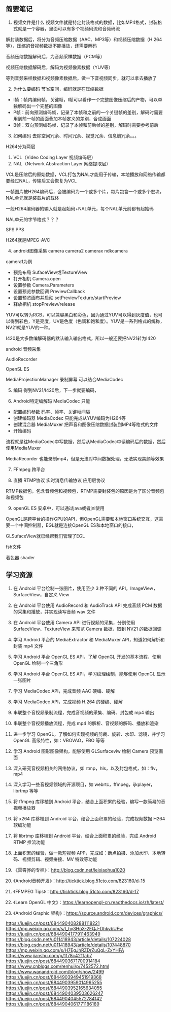 ## 简要笔记
1. 视频文件是什么
视频文件就是特定封装格式的数据，比如MP4格式，封装格式就是一个容器，里面可以有多个视频码流和音频码流

解封装数据后，将分为音频压缩数据（AAC、MP3等）和视频压缩数据（H.264等），压缩的音视频数据不能播放，还需要解码

音频压缩数据解码后，为音频采样数据（PCM等）

视频压缩数据解码后，解码为视频像素数据（YUV等）

等到音频采样数据和视频像素数据后，做一下音视频同步，就可以拿去播放了

2. 为什么要编码
节省空间，编码就是在压缩数据

* I帧：帧内编码帧，关键帧，I帧可以看作一个完整图像压缩后的产物，可以单独解码出一个完整的图像
* P帧：前向预测编码帧，记录了本帧和之前的一个关键帧的差别，解码时需要用到前一帧的画面叠加本帧定义的差别，合成画面
* B帧：双向预测编码帧，记录了本帧和前后帧的差别，解码时需要参考前后

3. 如何编码
去除空间冗余、时间冗余、视觉冗余、信息熵冗余。。。

H264分为两层
1. VCL（Video Coding Layer 视频编码层）
2. NAL（Network Abstraction Layer 网络提取层）

VCL是压缩后的原始数据，VCL打包为NAL才能用于传输，本地播放和网络传输都要经过NAL，传输后又会恢复为VCL

一帧图片被H264编码后，会被编码为一个或多个片，每片包含一个或多个宏块，NAL单元就是装载片的载体

一般H264编码器的输入就是起始码+NAL单元，每个NAL单元前都有起始码

NAL单元的字节格式？？？

SPS
PPS

H264就是MPEG-AVC


4. android图像采集
camera
camera2
camerax
ndkcamera

camera1为例
* 预览布局 SufaceView或TextureView
* 打开相机 Camera.open
* 设置参数 Camera.Parameters
* 设置预览参数回调 PreviewCallback
* 设置预览画布并启动 setPreviewTexture/startPreview
* 释放相机 stopPreview/release

YUV可以转为RGB，可以兼容黑白和彩色，因为通过YUV可以得到灰度值，也可以得到彩色，Y是亮度，UV是色度（色调和饱和度）。YUV是一系列格式的统称，NV21就是YUV的一种。

I420是大多数编解码器的默认输入输出格式，所以一般还要把NV21转为I420

android 音频采集

AudioRecorder

OpenSL ES


MediaProjectionManager 录制屏幕 可以结合MediaCodec

5. 编码
得到NV21/I420后，下一步就要编码，

6. Android特定编解码
MediaCodec 只能

* 配置编码参数 码率、帧率、关键帧间隔
* 创建编码器 MediaCodec 只能完成从YUV编码为H264等
* 创建混合器 MediaMuxer 把声音和图像压缩数据封装到MP4等格式的文件
* 开始编码

流程就是往MediaCodec中写数据，然后从MediaCodec中读编码后的数据，然后使用MediaMuxer

MediaRecorder 也能录制mp4，但是无法对中间数据处理，无法实现美颜等效果

7. FFmpeg
跨平台


8. 直播
RTMP协议 实时消息传输协议 应用层协议 

RTMP数据包，包含音频包和视频包，RTMP需要封装包的原因是为了区分音频包和视频包


9. openGL ES
安卓中，可以通过java或者jni使用

OpenGL是跨平台的操作GPU的API，但OpenGL需要和本地窗口系统交互，这需要一个中间控制器，EGL就是连接OpenGL ES和本地窗口的接口，

GLSufaceView就已经帮我们管理了EGL

fsh文件

着色器 shader

## 学习资源
1. 在 Android 平台绘制一张图片，使用至少 3 种不同的 API，ImageView，SurfaceView，自定义 View
2. 在 Android 平台使用 AudioRecord 和 AudioTrack API 完成音频 PCM 数据的采集和播放，并实现读写音频 wav 文件
3. 在 Android 平台使用 Camera API 进行视频的采集，分别使用 SurfaceView、TextureView 来预览 Camera 数据，取到 NV21 的数据回调
4. 学习 Android 平台的 MediaExtractor 和 MediaMuxer API，知道如何解析和封装 mp4 文件
5. 学习 Android 平台 OpenGL ES API，了解 OpenGL 开发的基本流程，使用 OpenGL 绘制一个三角形
6. 学习 Android 平台 OpenGL ES API，学习纹理绘制，能够使用 OpenGL 显示一张图片
7. 学习 MediaCodec API，完成音频 AAC 硬编、硬解
8. 学习 MediaCodec API，完成视频 H.264 的硬编、硬解
9. 串联整个音视频录制流程，完成音视频的采集、编码、封包成 mp4 输出
10. 串联整个音视频播放流程，完成 mp4 的解析、音视频的解码、播放和渲染
11. 进一步学习 OpenGL，了解如何实现视频的剪裁、旋转、水印、滤镜，并学习 OpenGL 高级特性，如：VBOVAO，FBO 等等
12. 学习 Android 图形图像架构，能够使用 GLSurfaceviw 绘制 Camera 预览画面
13. 深入研究音视频相关的网络协议，如 rtmp，hls，以及封包格式，如：flv，mp4
14. 深入学习一些音视频领域的开源项目，如 webrtc，ffmpeg，ijkplayer，librtmp 等等
15. 将 ffmpeg 库移植到 Android 平台，结合上面积累的经验，编写一款简易的音视频播放器
16. 将 x264 库移植到 Android 平台，结合上面积累的经验，完成视频数据 H264 软编功能
17. 将 librtmp 库移植到 Android 平台，结合上面积累的经验，完成 Android RTMP 推流功能
18. 上面积累的经验，做一款短视频 APP，完成如：断点拍摄、添加水印、本地转码、视频剪辑、视频拼接、MV 特效等功能

1. 《雷霄骅的专栏》：http://blog.csdn.net/leixiaohua1020
2. 《Android音频开发》：http://ticktick.blog.51cto.com/823160/d-15
3. 《FFMPEG Tips》：http://ticktick.blog.51cto.com/823160/d-17
4. 《Learn OpenGL 中文》：https://learnopengl-cn.readthedocs.io/zh/latest/
5. 《Android Graphic 架构》：https://source.android.com/devices/graphics/


https://juejin.cn/post/6844904082881118221
https://mp.weixin.qq.com/s/I_hy3HoX-2EQJ-DhkybUFw
https://juejin.cn/post/6844904177911463949
https://blog.csdn.net/u011418943/article/details/107224028
https://blog.csdn.net/u011418943/article/details/107448870
https://mp.weixin.qq.com/s/H7EgJhRZDrZuQgL-ZxYHFA
https://www.jianshu.com/p/1f78c4211ab7
https://juejin.cn/post/6844903671700914184
https://www.cnblogs.com/renhui/p/7452572.html
https://www.wanandroid.com/blog/show/2499
https://juejin.cn/post/6844903949451919368
https://juejin.cn/post/6844903959014965255
https://juejin.cn/post/6844903952165634055
https://juejin.cn/post/6844904039503626247
https://juejin.cn/post/6844904045572784142
https://juejin.cn/post/6844904061771186189